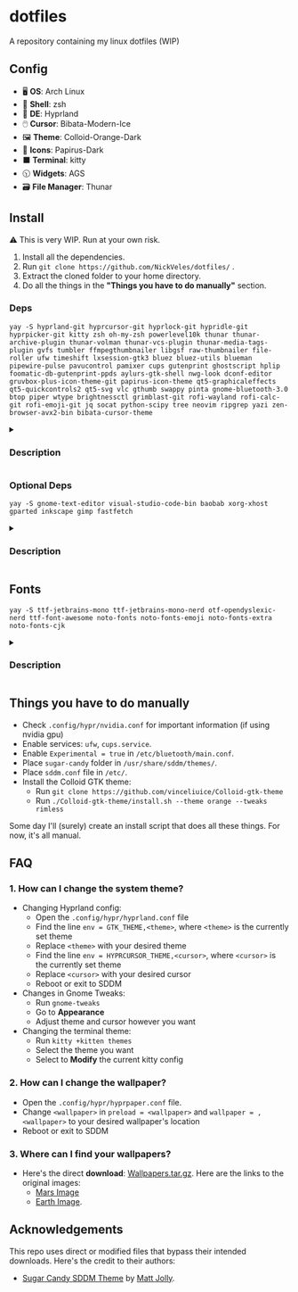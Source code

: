 # dotfiles
A repository containing my linux dotfiles (WIP)


## Config
- 🖥️ **OS**: Arch Linux
- 🐚 **Shell**: zsh
- 🎨 **DE**: Hyprland
- 🖱️ **Cursor**: Bibata-Modern-Ice
- 🖼️ **Theme**: Colloid-Orange-Dark
- 📁 **Icons**: Papirus-Dark
- ⬛ **Terminal**: kitty
- 🕥 **Widgets**: AGS
- 🗃️ **File Manager**: Thunar


## Install

⚠ This is very WIP. Run at your own risk.

1. Install all the dependencies.
2. Run `git clone https://github.com/NickVeles/dotfiles/` .
3. Extract the cloned folder to your home directory.
4. Do all the things in the **"Things you have to do manually"** section.

### Deps
```
yay -S hyprland-git hyprcursor-git hyprlock-git hypridle-git hyprpicker-git kitty zsh oh-my-zsh powerlevel10k thunar thunar-archive-plugin thunar-volman thunar-vcs-plugin thunar-media-tags-plugin gvfs tumbler ffmpegthumbnailer libgsf raw-thumbnailer file-roller ufw timeshift lxsession-gtk3 bluez bluez-utils blueman pipewire-pulse pavucontrol pamixer cups gutenprint ghostscript hplip foomatic-db-gutenprint-ppds aylurs-gtk-shell nwg-look dconf-editor gruvbox-plus-icon-theme-git papirus-icon-theme qt5-graphicaleffects qt5-quickcontrols2 qt5-svg vlc gthumb swappy pinta gnome-bluetooth-3.0 btop piper wtype brightnessctl grimblast-git rofi-wayland rofi-calc-git rofi-emoji-git jq socat python-scipy tree neovim ripgrep yazi zen-browser-avx2-bin bibata-cursor-theme
```

<details>
  <summary><h3>Description</h3></summary>

  This software is required by the config.
  
  #### Window Management
  - `hyprland-git` - window manager
    - `hyprcursor-git` - cursor for Hyprland
    - `hyprlock-git` - lock screen for Hyprland
    - `hypridle-git` - idle state manager for Hyprland
    - `hyprpicker-git` - color picker for Hyprland
  
  #### Terminal & Shell
  - `kitty` - terminal
  - `zsh` - shell
    - `oh-my-zsh` - zsh tool
    - `powerlevel10k` - zsh theme
  - `tree` - directory tree
  
  #### File Management
  - `thunar` - file explorer
    - `thunar-archive-plugin` - archive plugin for Thunar
    - `thunar-volman` - removable devices control plugin for Thunar
    - `thunar-vcs-plugin` - GIT actions plugin for Thunar
    - `thunar-media-tags-plugin` - detailed information about media files for Thunar
    - `gvfs` - sidebar addon for Thunar
    - `tumbler` - thumbnail generator for Thunar
      - `ffmpegthumbnailer` - video addon for Tumbler
      - `libgsf` - open document extension addon for Tumbler
      - `raw-thumbnailer` - raw file addon for Tumbler
  - `file-roller` - archive tool
  - `yazi` - terminal file explorer
  - `neovim` - in-terminal text editor
    - `ripgrep` - telescope plugin dependency
  
  #### System Tools & Utilities
  - `ufw` - firewall
  - `timeshift` - system backup manager
  - `lxsession-gtk3` - authentication agent for polkit
  
  #### Networking & Bluetooth
  - `bluez` - bluetooth
  - `bluez-utils` - bluetooth
  - `blueman` - bluetooth GUI
  
  #### Audio Management
  - `pipewire-pulse` - for pavucontrol
  - `pavucontrol` - sound control
  - `pamixer` - terminal sound control
  
  #### Printing
  - `cups` - printing system
  - `gutenprint` - printing tool
  - `ghostscript` - printing dep
  - `hplip` - HP printer drivers (optional)
  - `foomatic-db-gutenprint-ppds` - drivers for printing
  
  #### GUI Customization & Themes
  - `gnome-bluetooth-3.0` - AGS dependency
  - `aylurs-gtk-shell` - widgets + bar / status bar and widgets (WIP)
  - `nwg-look` - gtk theme editor
  - `dconf-editor` - theme editor
  - `papirus-icon-theme` - icon theme
  - `bibata-cursor-theme` - cursor themes
  - `qt5-graphicaleffects` - sddm theme dep
  - `qt5-quickcontrols2` - sddm theme dep
  - `qt5-svg` - sddm theme dep
  
  #### Media & Graphics
  - `vlc` - media player
  - `gthumb` - image viewer/editor
  - `swappy` - draw on screenshots
  - `pinta` - paint-like image editor
  
  #### System Enhancements
  - `btop` - task manager
  - `piper` - mouse control / mouse config tool
  - `wtype` - keyboard simulator
  - `brightnessctl` - brightness control
  
  #### Screenshotting
  - `grimblast-git` - screenshotting
  
  #### Launcher
  - `rofi-wayland` - launcher
    - `rofi-calc-git` - calc plugin for rofi
    - `rofi-emoji-git` - emoji plugin for rofi
  
  #### Web
  - `zen-browser-avx2-bin` - optimized firefox-based browser
  
  #### Miscellaneous
  - `jq` - jquery
  - `socat` - reading sockets
  - `python-scipy` - gruvboxize requirement
</details>

### Optional Deps
```
yay -S gnome-text-editor visual-studio-code-bin baobab xorg-xhost gparted inkscape gimp fastfetch
```

<details>
  <summary><h3>Description</h3></summary>
  
  This software is not required anywhere in the config.

  - `gnome-text-editor` - simple text editor
  - `visual-studio-code-bin` - main code editor
  - `baobab` - disk visualization
  - `xorg-xhost` - server access control (needed for gparted)
  - `gparted` - disk management
  - `inkscape` - SVG editor
  - `gimp` - raster graphics editor
  - `fastfetch` - system information tool
</details>

## Fonts

```
yay -S ttf-jetbrains-mono ttf-jetbrains-mono-nerd otf-opendyslexic-nerd ttf-font-awesome noto-fonts noto-fonts-emoji noto-fonts-extra noto-fonts-cjk
```

<details>
  <summary><h3>Description</h3></summary>
  
  - `ttf-jetbrains-mono` - UI font
  - `ttf-jetbrains-mono-nerd` - UI font
  - `otf-opendyslexic-nerd` - [link](https://opendyslexic.org/)
  - `ttf-font-awesome`
  - `noto-fonts` - Main font for everything
  - `noto-fonts-emoji` - Emoji font
  - `noto-fonts-extra` - Additional formatting options for main font
  - `noto-fonts-cjk` - chinese/japanese/korean
</details>


## Things you have to do manually
- Check `.config/hypr/nvidia.conf` for important information (if using nvidia gpu)
- Enable services: `ufw`, `cups.service`.
- Enable `Experimental = true` in `/etc/bluetooth/main.conf`.
- Place `sugar-candy` folder in `/usr/share/sddm/themes/`.
- Place `sddm.conf` file in `/etc/`.
- Install the Colloid GTK theme:
  - Run `git clone https://github.com/vinceliuice/Colloid-gtk-theme`
  - Run `./Colloid-gtk-theme/install.sh --theme orange --tweaks rimless`

Some day I'll (surely) create an install script that does all these things. For now, it's all manual.


## FAQ

### 1. How can I change the system theme?
- Changing Hyprland config:
  - Open the `.config/hypr/hyprland.conf` file
  - Find the line `env = GTK_THEME,<theme>`, where `<theme>` is the currently set theme
  - Replace `<theme>` with your desired theme
  - Find the line `env = HYPRCURSOR_THEME,<cursor>`, where `<cursor>` is the currently set theme
  - Replace `<cursor>` with your desired cursor
  - Reboot or exit to SDDM
- Changes in Gnome Tweaks:
  - Run `gnome-tweaks`
  - Go to **Appearance**
  - Adjust theme and cursor however you want
- Changing the terminal theme:
  - Run `kitty +kitten themes`
  - Select the theme you want
  - Select to **Modify** the current kitty config

### 2. How can I change the wallpaper?
- Open the `.config/hypr/hyprpaper.conf` file.
- Change `<wallpaper>` in `preload = <wallpaper>` and `wallpaper = ,<wallpaper>` to your desired wallpaper's location
- Reboot or exit to SDDM

### 3. Where can I find your wallpapers?
- Here's the direct **download**: [Wallpapers.tar.gz](https://github.com/NickVeles/dotfiles/raw/main/Pictures/Wallpapers/Wallpapers.tar.gz). Here are the links to the original images:
  - [Mars Image](https://www.pixel4k.com/planet-mars-4k-8k-2212.html)
  - [Earth Image](https://assets.science.nasa.gov/content/dam/science/esd/eo/content-feature/nightlights/images/media/BlackMarble_2016_Americas_composite.png).


## Acknowledgements
This repo uses direct or modified files that bypass their intended downloads. Here's the credit to their authors:
- [Sugar Candy SDDM Theme](https://github.com/Kangie/sddm-sugar-candy) by [Matt Jolly](https://github.com/Kangie/).
